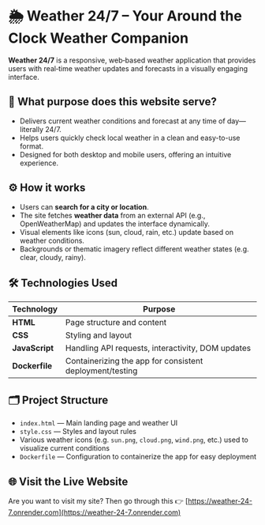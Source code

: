 # 🌦️ Weather 24/7 – Your Around the Clock Weather Companion

**Weather 24/7** is a responsive, web‑based weather application that provides users with real‑time weather updates and forecasts in a visually engaging interface.

## 🎯 What purpose does this website serve?

- Delivers current weather conditions and forecast at any time of day—literally 24/7.
- Helps users quickly check local weather in a clean and easy-to-use format.
- Designed for both desktop and mobile users, offering an intuitive experience.

## ⚙️ How it works

- Users can **search for a city or location**.
- The site fetches **weather data** from an external API (e.g., OpenWeatherMap) and updates the interface dynamically.
- Visual elements like icons (sun, cloud, rain, etc.) update based on weather conditions.
- Backgrounds or thematic imagery reflect different weather states (e.g. clear, cloudy, rainy).

## 🛠️ Technologies Used

| Technology       | Purpose                                                  |
|------------------|----------------------------------------------------------|
| **HTML**         | Page structure and content                               |
| **CSS**          | Styling and layout                                       |
| **JavaScript**   | Handling API requests, interactivity, DOM updates        |
| **Dockerfile**   | Containerizing the app for consistent deployment/testing |

## 🗂️ Project Structure

- `index.html` — Main landing page and weather UI
- `style.css` — Styles and layout rules
- Various weather icons (e.g. `sun.png`, `cloud.png`, `wind.png`, etc.) used to visualize current conditions
- `Dockerfile` — Configuration to containerize the app for easy deployment

## 🌐 Visit the Live Website

Are you want to visit my site? Then go through this 👉 [https://weather-24-7.onrender.com](https://weather-24-7.onrender.com)
